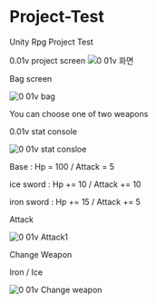 # Project-Test
Unity Rpg Project Test

0.01v project screen
![0 01v 화면](https://user-images.githubusercontent.com/92620792/159121944-0f72aefe-56e4-496d-a1af-0d86c265d559.png)

Bag screen

![0 01v bag](https://user-images.githubusercontent.com/92620792/159122070-097a16b3-e076-4380-a231-c937e4484a38.png)

You can choose one of two weapons


0.01v stat console

![0 01v stat consloe](https://user-images.githubusercontent.com/92620792/159122164-79a159f0-5ef2-44cc-8c45-e04e0cba0873.png)

Base : Hp = 100 / Attack = 5

ice sword : Hp += 10 / Attack += 10

iron sword : Hp += 15 / Attack += 5

Attack

![0 01v Attack1](https://user-images.githubusercontent.com/92620792/159122749-b0062ab9-e69b-43d8-a926-e3484bc20f6b.gif)

Change Weapon

Iron / Ice

![0 01v Change weapon](https://user-images.githubusercontent.com/92620792/159122831-87065f34-df13-419a-b000-534329165985.gif)
